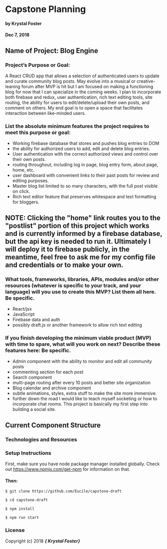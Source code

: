 # Capstone Planning

#### by Krystal Foster
#### Dec 7, 2018

## Name of Project: Blog Engine

### Project’s Purpose or Goal:

A React CRUD app that allows a selection of authenticated users to update and curate community blog posts. May evolve into a musical or creative-leaning forum after MVP is hit but I am focused on making a functioning blog for now that I can specialize in the coming weeks. I plan to incorporate both firebase and redux, user authentication, rich text editing tools, site routing, the ability for users to edit/delete/upload their own posts, and comment on others. My end goal is to open a space that facilitates interaction between like-minded users.    

### List the absolute minimum features the project requires to meet this purpose or goal:

* Working firebase database that stores and pushes blog entries to DOM
* the ability for authorized users to add, edit and delete blog entries.
* User authentication with the correct authorized views and control over their own posts.
* routing throughout, including log in page, blog entry form, about page, home, etc.
* user dashboard with convenient links to their past posts for review and editing purposes.
* Master blog list limited to so many characters, with the full post visible on click.
* Rich text editor feature that preserves whitespace and text formatting for bloggers.

## NOTE: Clicking the "home" link routes you to the "postlist" portion of this project which works and is currently informed by a firebase database, but the api key is needed to run it. Ultimately I will deploy it to firebase publicly, in the meantime, feel free to ask me for my config file and credentials or to make your own.

### What tools, frameworks, libraries, APIs, modules and/or other resources (whatever is specific to your track, and your language) will you use to create this MVP? List them all here. Be specific.

* React/jsx
* JavaScript
* Firebase data and auth
* possibly draft.js or another framework to allow rich text editing

### If you finish developing the minimum viable product (MVP) with time to spare, what will you work on next? Describe these features here: Be specific.

* Admin component with the ability to monitor and edit all community posts
* commenting section for each post
* Search component
* multi-page routing after every 10 posts and better site organization
* Blog calendar and archive component  
* subtle animations, styles, extra stuff to make the site more immersive.
* further down the road I would like to teach myself socketing or how to incorporate chat rooms. This project is basically my first step into building a social site.

## Current Component Structure

### Technologies and Resources

### Setup Instructions

First, make sure you have node package manager installed globally. Check out https://www.npmjs.com/get-npm for information on that.

#### Then:

`$ git clone https://github.com/Eucile/capstone-draft`

`$ cd capstone-draft`

`$ npm install`

`$ npm run start`


### License

Copyright (c) 2018 **_{ Krystal Foster}_**
